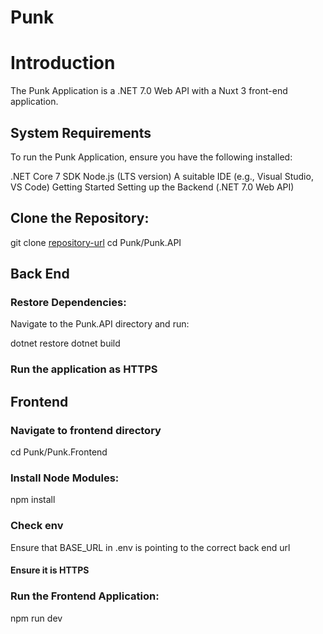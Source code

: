 # Punk



# Introduction
The Punk Application is a .NET 7.0 Web API with a Nuxt 3 front-end application.

## System Requirements
To run the Punk Application, ensure you have the following installed:

.NET Core 7 SDK
Node.js (LTS version)
A suitable IDE (e.g., Visual Studio, VS Code)
Getting Started
Setting up the Backend (.NET 7.0 Web API)

## Clone the Repository:

git clone [repository-url](https://github.com/Mlrobinson1993/Punk.git)
cd Punk/Punk.API

## Back End

### Restore Dependencies:

Navigate to the Punk.API directory and run:

dotnet restore
dotnet build

### Run the application as HTTPS


## Frontend

### Navigate to frontend directory

cd Punk/Punk.Frontend

### Install Node Modules:

npm install

### Check env 

Ensure that BASE_URL in .env is pointing to the correct back end url 

#### Ensure it is HTTPS

### Run the Frontend Application:
npm run dev
